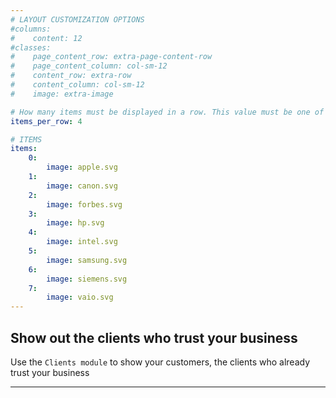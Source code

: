 ```yaml
---
# LAYOUT CUSTOMIZATION OPTIONS
#columns:
#    content: 12
#classes:
#    page_content_row: extra-page-content-row
#    page_content_column: col-sm-12
#    content_row: extra-row
#    content_column: col-sm-12
#    image: extra-image

# How many items must be displayed in a row. This value must be one of 1, 2, 3, 4, 6
items_per_row: 4

# ITEMS
items:
    0:
        image: apple.svg
    1:
        image: canon.svg
    2:
        image: forbes.svg
    3:
        image: hp.svg
    4:
        image: intel.svg
    5:
        image: samsung.svg
    6:
        image: siemens.svg
    7:
        image: vaio.svg
---
```


## Show out the clients who trust your business
Use the `Clients module` to show your customers, the clients who already trust your business

___
